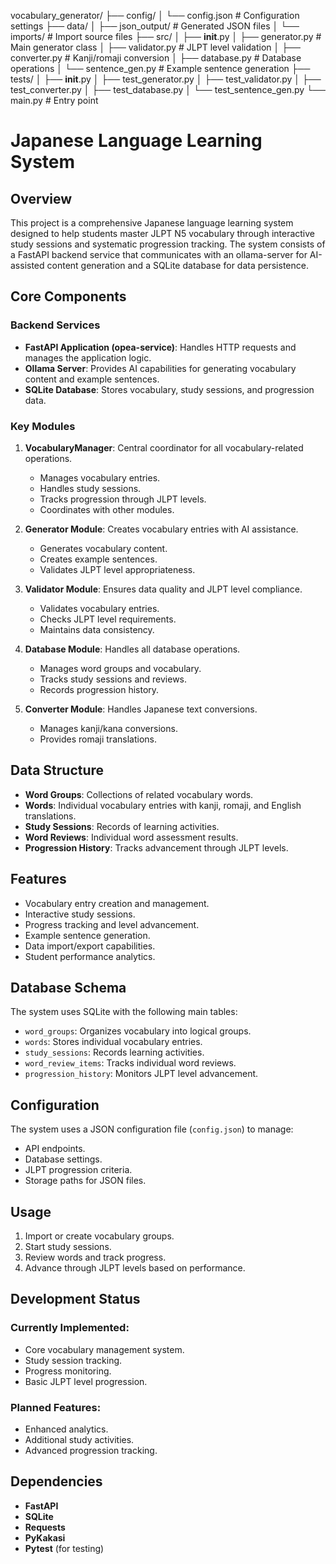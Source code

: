 vocabulary_generator/
├── config/
│   └── config.json       # Configuration settings
├── data/
│   ├── json_output/      # Generated JSON files
│   └── imports/          # Import source files
├── src/
│   ├── __init__.py
│   ├── generator.py      # Main generator class
│   ├── validator.py      # JLPT level validation
│   ├── converter.py      # Kanji/romaji conversion
│   ├── database.py       # Database operations
│   └── sentence_gen.py   # Example sentence generation
├── tests/
│   ├── __init__.py
│   ├── test_generator.py
│   ├── test_validator.py
│   ├── test_converter.py
│   ├── test_database.py
│   └── test_sentence_gen.py
└── main.py              # Entry point


# Japanese Language Learning System

## Overview
This project is a comprehensive Japanese language learning system designed to help students master JLPT N5 vocabulary through interactive study sessions and systematic progression tracking. The system consists of a FastAPI backend service that communicates with an ollama-server for AI-assisted content generation and a SQLite database for data persistence.

## Core Components

### Backend Services
- **FastAPI Application (opea-service)**: Handles HTTP requests and manages the application logic.
- **Ollama Server**: Provides AI capabilities for generating vocabulary content and example sentences.
- **SQLite Database**: Stores vocabulary, study sessions, and progression data.

### Key Modules
1. **VocabularyManager**: Central coordinator for all vocabulary-related operations.
   - Manages vocabulary entries.
   - Handles study sessions.
   - Tracks progression through JLPT levels.
   - Coordinates with other modules.

2. **Generator Module**: Creates vocabulary entries with AI assistance.
   - Generates vocabulary content.
   - Creates example sentences.
   - Validates JLPT level appropriateness.

3. **Validator Module**: Ensures data quality and JLPT level compliance.
   - Validates vocabulary entries.
   - Checks JLPT level requirements.
   - Maintains data consistency.

4. **Database Module**: Handles all database operations.
   - Manages word groups and vocabulary.
   - Tracks study sessions and reviews.
   - Records progression history.

5. **Converter Module**: Handles Japanese text conversions.
   - Manages kanji/kana conversions.
   - Provides romaji translations.

## Data Structure
- **Word Groups**: Collections of related vocabulary words.
- **Words**: Individual vocabulary entries with kanji, romaji, and English translations.
- **Study Sessions**: Records of learning activities.
- **Word Reviews**: Individual word assessment results.
- **Progression History**: Tracks advancement through JLPT levels.

## Features
- Vocabulary entry creation and management.
- Interactive study sessions.
- Progress tracking and level advancement.
- Example sentence generation.
- Data import/export capabilities.
- Student performance analytics.

## Database Schema
The system uses SQLite with the following main tables:
- `word_groups`: Organizes vocabulary into logical groups.
- `words`: Stores individual vocabulary entries.
- `study_sessions`: Records learning activities.
- `word_review_items`: Tracks individual word reviews.
- `progression_history`: Monitors JLPT level advancement.

## Configuration
The system uses a JSON configuration file (`config.json`) to manage:
- API endpoints.
- Database settings.
- JLPT progression criteria.
- Storage paths for JSON files.

## Usage
1. Import or create vocabulary groups.
2. Start study sessions.
3. Review words and track progress.
4. Advance through JLPT levels based on performance.

## Development Status

### Currently Implemented:
- Core vocabulary management system.
- Study session tracking.
- Progress monitoring.
- Basic JLPT level progression.

### Planned Features:
- Enhanced analytics.
- Additional study activities.
- Advanced progression tracking.

## Dependencies
- **FastAPI**
- **SQLite**
- **Requests**
- **PyKakasi**
- **Pytest** (for testing)


